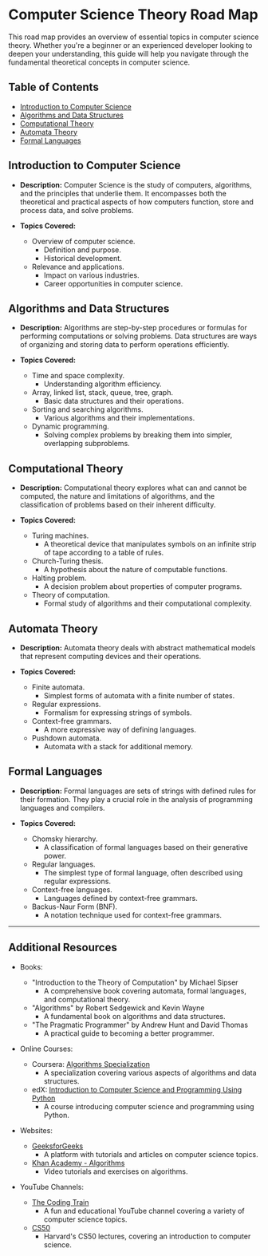 # Computer Science Theory Road Map

This road map provides an overview of essential topics in computer science theory. Whether you're a beginner or an experienced developer looking to deepen your understanding, this guide will help you navigate through the fundamental theoretical concepts in computer science.

## Table of Contents

- [Introduction to Computer Science](#introduction-to-computer-science)
- [Algorithms and Data Structures](#algorithms-and-data-structures)
- [Computational Theory](#computational-theory)
- [Automata Theory](#automata-theory)
- [Formal Languages](#formal-languages)

## Introduction to Computer Science

- **Description:**
  Computer Science is the study of computers, algorithms, and the principles that underlie them. It encompasses both the theoretical and practical aspects of how computers function, store and process data, and solve problems.

- **Topics Covered:**
  - Overview of computer science.
    - Definition and purpose.
    - Historical development.
  - Relevance and applications.
    - Impact on various industries.
    - Career opportunities in computer science.

## Algorithms and Data Structures

- **Description:**
  Algorithms are step-by-step procedures or formulas for performing computations or solving problems. Data structures are ways of organizing and storing data to perform operations efficiently.

- **Topics Covered:**
  - Time and space complexity.
    - Understanding algorithm efficiency.
  - Array, linked list, stack, queue, tree, graph.
    - Basic data structures and their operations.
  - Sorting and searching algorithms.
    - Various algorithms and their implementations.
  - Dynamic programming.
    - Solving complex problems by breaking them into simpler, overlapping subproblems.

## Computational Theory

- **Description:**
  Computational theory explores what can and cannot be computed, the nature and limitations of algorithms, and the classification of problems based on their inherent difficulty.

- **Topics Covered:**
  - Turing machines.
    - A theoretical device that manipulates symbols on an infinite strip of tape according to a table of rules.
  - Church-Turing thesis.
    - A hypothesis about the nature of computable functions.
  - Halting problem.
    - A decision problem about properties of computer programs.
  - Theory of computation.
    - Formal study of algorithms and their computational complexity.

## Automata Theory

- **Description:**
  Automata theory deals with abstract mathematical models that represent computing devices and their operations.

- **Topics Covered:**
  - Finite automata.
    - Simplest forms of automata with a finite number of states.
  - Regular expressions.
    - Formalism for expressing strings of symbols.
  - Context-free grammars.
    - A more expressive way of defining languages.
  - Pushdown automata.
    - Automata with a stack for additional memory.

## Formal Languages

- **Description:**
  Formal languages are sets of strings with defined rules for their formation. They play a crucial role in the analysis of programming languages and compilers.

- **Topics Covered:**
  - Chomsky hierarchy.
    - A classification of formal languages based on their generative power.
  - Regular languages.
    - The simplest type of formal language, often described using regular expressions.
  - Context-free languages.
    - Languages defined by context-free grammars.
  - Backus-Naur Form (BNF).
    - A notation technique used for context-free grammars.

---

## Additional Resources

- Books:
  - "Introduction to the Theory of Computation" by Michael Sipser
    - A comprehensive book covering automata, formal languages, and computational theory.
  - "Algorithms" by Robert Sedgewick and Kevin Wayne
    - A fundamental book on algorithms and data structures.
  - "The Pragmatic Programmer" by Andrew Hunt and David Thomas
    - A practical guide to becoming a better programmer.

- Online Courses:
  - Coursera: [Algorithms Specialization](https://www.coursera.org/specializations/algorithms)
    - A specialization covering various aspects of algorithms and data structures.
  - edX: [Introduction to Computer Science and Programming Using Python](https://www.edx.org/professional-certificate/introduction-to-computer-science)
    - A course introducing computer science and programming using Python.

- Websites:
  - [GeeksforGeeks](https://www.geeksforgeeks.org/)
    - A platform with tutorials and articles on computer science topics.
  - [Khan Academy - Algorithms](https://www.khanacademy.org/computing/computer-science/algorithms)
    - Video tutorials and exercises on algorithms.

- YouTube Channels:
  - [The Coding Train](https://www.youtube.com/c/TheCodingTrain)
    - A fun and educational YouTube channel covering a variety of computer science topics.
  - [CS50](https://www.youtube.com/c/cs50)
    - Harvard's CS50 lectures, covering an introduction to computer science.